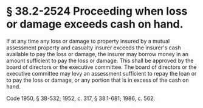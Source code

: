 # § 38.2-2524 Proceeding when loss or damage exceeds cash on hand.

<p>If at any time any loss or damage to property insured by a mutual assessment property and casualty insurer exceeds the insurer's cash available to pay the loss or damage, the insurer may borrow money in an amount sufficient to pay the loss or damage. This shall be approved by the board of directors or the executive committee. The board of directors or the executive committee may levy an assessment sufficient to repay the loan or to pay the loss or damage, or any portion that is in excess of the cash on hand.</p><p>Code 1950, § 38-532; 1952, c. 317, § 38.1-681; 1986, c. 562.</p>